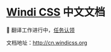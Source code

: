 [windi css]: https://github.com/windicss/windicss

# [Windi CSS](https://github.com/windicss/windicss) 中文文档

🚧 翻译工作进行中，[任务认领](https://github.com/windicss/docs-cn/issues/2)

文档地址：http://cn.windicss.org
